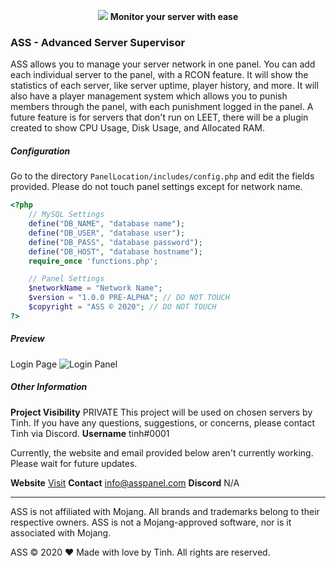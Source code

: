 <p align="center">
    <a href="https://asspanel.com"><img src="https://cdn.discordapp.com/attachments/775500306930335815/779044673524203520/asspanel-01.png"></img></a>
    <b>Monitor your server with ease</b>
</p>

### ASS - Advanced Server Supervisor
ASS allows you to manage your server network in one panel. You can add each individual server to the panel, with a RCON feature. It will show the statistics of each server, like server uptime, player history, and more. It will also have a player management system which allows you to punish members through the panel, with each punishment logged in the panel. A future feature is for servers that don't run on LEET, there will be a plugin created to show CPU Usage, Disk Usage, and Allocated RAM.


##### Configuration
Go to the directory `PanelLocation/includes/config.php` and edit the fields provided. Please do not touch panel settings except for network name.
```php
<?php
    // MySQL Settings
    define("DB_NAME", "database name");
    define("DB_USER", "database user");
    define("DB_PASS", "database password");
    define("DB_HOST", "database hostname");
    require_once 'functions.php';

    // Panel Settings
    $networkName = "Network Name";
    $version = "1.0.0 PRE-ALPHA"; // DO NOT TOUCH
    $copyright = "ASS © 2020"; // DO NOT TOUCH
?>
```

##### Preview
Login Page
![Login Panel](https://cdn.discordapp.com/attachments/766246207483674644/779065143098998784/login-01.png)

##### Other Information

**Project Visibility** PRIVATE 
This project will be used on chosen servers by Tinh. If you have any questions, suggestions, or concerns, please contact Tinh via Discord.
**Username** tinh#0001

Currently, the website and email provided below aren't currently working. Please wait for future updates.

**Website** [Visit](https://asspanel.com)
**Contact** info@asspanel.com
**Discord** N/A

---
<p>ASS is not affiliated with Mojang. All brands and trademarks belong to their respective owners. ASS is not a Mojang-approved software, nor is it associated with Mojang.</p>
ASS © 2020 ❤ Made with love by Tinh. All rights are reserved.

